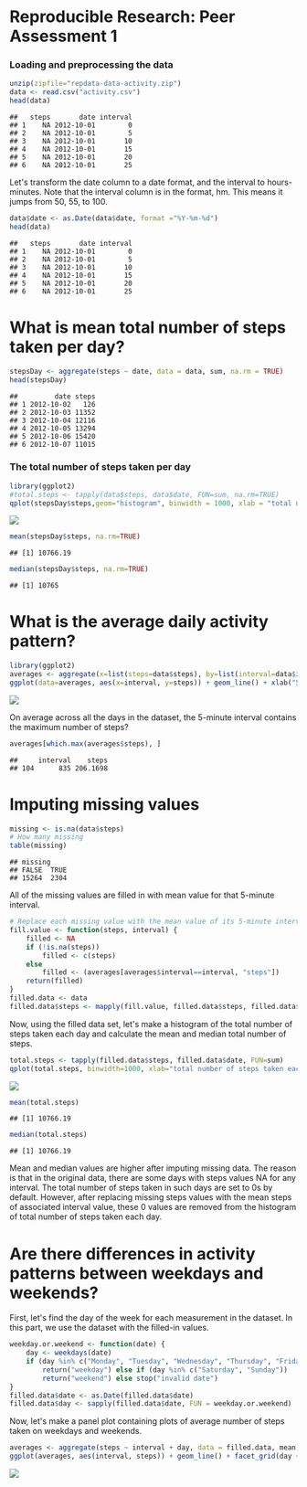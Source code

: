 
Reproducible Research: Peer Assessment 1
========================================

### Loading and preprocessing the data

``` r
unzip(zipfile="repdata-data-activity.zip")
data <- read.csv("activity.csv")
head(data)
```

    ##   steps       date interval
    ## 1    NA 2012-10-01        0
    ## 2    NA 2012-10-01        5
    ## 3    NA 2012-10-01       10
    ## 4    NA 2012-10-01       15
    ## 5    NA 2012-10-01       20
    ## 6    NA 2012-10-01       25

Let's transform the date column to a date format, and the interval to hours-minutes. Note that the interval column is in the format, hm. This means it jumps from 50, 55, to 100.

``` r
data$date <- as.Date(data$date, format ="%Y-%m-%d")
head(data)
```

    ##   steps       date interval
    ## 1    NA 2012-10-01        0
    ## 2    NA 2012-10-01        5
    ## 3    NA 2012-10-01       10
    ## 4    NA 2012-10-01       15
    ## 5    NA 2012-10-01       20
    ## 6    NA 2012-10-01       25

What is mean total number of steps taken per day?
=================================================

``` r
stepsDay <- aggregate(steps ~ date, data = data, sum, na.rm = TRUE)
head(stepsDay)
```

    ##         date steps
    ## 1 2012-10-02   126
    ## 2 2012-10-03 11352
    ## 3 2012-10-04 12116
    ## 4 2012-10-05 13294
    ## 5 2012-10-06 15420
    ## 6 2012-10-07 11015

### The total number of steps taken per day

``` r
library(ggplot2)
#total.steps <- tapply(data$steps, data$date, FUN=sum, na.rm=TRUE)
qplot(stepsDay$steps,geom="histogram", binwidth = 1000, xlab = "total number of steps taken each day")
```

![](PA1_template_files/figure-markdown_github/steps2.2-1.png)<!-- -->

``` r
mean(stepsDay$steps, na.rm=TRUE)
```

    ## [1] 10766.19

``` r
median(stepsDay$steps, na.rm=TRUE)
```

    ## [1] 10765

What is the average daily activity pattern?
===========================================

``` r
library(ggplot2)
averages <- aggregate(x=list(steps=data$steps), by=list(interval=data$interval),FUN=mean, na.rm=TRUE) 
ggplot(data=averages, aes(x=interval, y=steps)) + geom_line() + xlab("5-minute interval") + ylab("average number of steps taken")
```

![](PA1_template_files/figure-markdown_github/steps3-1.png)<!-- -->

On average across all the days in the dataset, the 5-minute interval contains the maximum number of steps?

``` r
averages[which.max(averages$steps), ]
```

    ##     interval    steps
    ## 104      835 206.1698

Imputing missing values
=======================

``` r
missing <- is.na(data$steps)
# How many missing
table(missing)
```

    ## missing
    ## FALSE  TRUE 
    ## 15264  2304

All of the missing values are filled in with mean value for that 5-minute interval.

``` r
# Replace each missing value with the mean value of its 5-minute interval
fill.value <- function(steps, interval) {
    filled <- NA
    if (!is.na(steps))
        filled <- c(steps)
    else
        filled <- (averages[averages$interval==interval, "steps"])
    return(filled)
}
filled.data <- data
filled.data$steps <- mapply(fill.value, filled.data$steps, filled.data$interval)
```

Now, using the filled data set, let's make a histogram of the total number of steps taken each day and calculate the mean and median total number of steps.

``` r
total.steps <- tapply(filled.data$steps, filled.data$date, FUN=sum)
qplot(total.steps, binwidth=1000, xlab="total number of steps taken each day")
```

![](PA1_template_files/figure-markdown_github/steps7-1.png)<!-- -->

``` r
mean(total.steps)
```

    ## [1] 10766.19

``` r
median(total.steps)
```

    ## [1] 10766.19

Mean and median values are higher after imputing missing data. The reason is that in the original data, there are some days with steps values NA for any interval. The total number of steps taken in such days are set to 0s by default. However, after replacing missing steps values with the mean steps of associated interval value, these 0 values are removed from the histogram of total number of steps taken each day.

Are there differences in activity patterns between weekdays and weekends?
=========================================================================

First, let's find the day of the week for each measurement in the dataset. In this part, we use the dataset with the filled-in values.

``` r
weekday.or.weekend <- function(date) {
    day <- weekdays(date)
    if (day %in% c("Monday", "Tuesday", "Wednesday", "Thursday", "Friday")) 
        return("weekday") else if (day %in% c("Saturday", "Sunday")) 
        return("weekend") else stop("invalid date")
}
filled.data$date <- as.Date(filled.data$date)
filled.data$day <- sapply(filled.data$date, FUN = weekday.or.weekend)
```

Now, let's make a panel plot containing plots of average number of steps taken on weekdays and weekends.

``` r
averages <- aggregate(steps ~ interval + day, data = filled.data, mean)
ggplot(averages, aes(interval, steps)) + geom_line() + facet_grid(day ~ .) + xlab("5-minute interval") + ylab("Number of steps")
```

![](PA1_template_files/figure-markdown_github/steps9-1.png)<!-- -->
